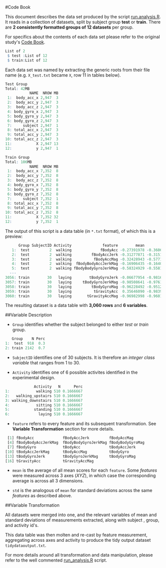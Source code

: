 #Code Book

This document describes the data set produced by the script [run.analysis.R](https://github.com/Jamamel/getcleanData/blob/master/run_analysis.R). It reads in a collection of datasets, split by subject group **test** or **train**. There are **2 consistently formatted groups of 12 datasets** per group.

For specifics about the contents of each data set please refer to the original study's [Code Book](https://github.com/Jamamel/getcleanData/blob/master/UCI%20HAR%20Dataset/README.txt).

```R
List of 2
 $ test :List of 12
 $ train:List of 12
```

Each data set was named by extracting the generic roots from their file name  (e.g. `X_test.txt` became `X`, row 11 in tables below).

```R
Test Group
Total: 42MB
           NAME  NROW MB
 1:  body_acc_x 2,947  3
 2:  body_acc_y 2,947  3
 3:  body_acc_z 2,947  3
 4: body_gyro_x 2,947  3
 5: body_gyro_y 2,947  3
 6: body_gyro_z 2,947  3
 7:     subject 2,947  1
 8: total_acc_x 2,947  3
 9: total_acc_y 2,947  3
10: total_acc_z 2,947  3
11:           X 2,947 13
12:           y 2,947  1

Train Group
Total: 106MB
           NAME  NROW MB
 1:  body_acc_x 7,352  8
 2:  body_acc_y 7,352  8
 3:  body_acc_z 7,352  8
 4: body_gyro_x 7,352  8
 5: body_gyro_y 7,352  8
 6: body_gyro_z 7,352  8
 7:     subject 7,352  1
 8: total_acc_x 7,352  8
 9: total_acc_y 7,352  8
10: total_acc_z 7,352  8
11:           X 7,352 32
12:           y 7,352  1
```

The output of this script is a data table (in `*.txt` format), of which this is a preview:

```R
      Group SubjectID Activity              feature        mean        std
   1:  test         2  walking             fBodyAcc -0.27391978 -0.3606977
   2:  test         2  walking         fBodyAccJerk -0.31277871 -0.3151814
   3:  test         2  walking          fBodyAccMag -0.32428943 -0.5771052
   4:  test         2  walking  fBodyBodyAccJerkMag -0.16906435 -0.1640920
   5:  test         2  walking fBodyBodyGyroJerkMag -0.58324929 -0.5581046
  ---                                                                     
3056: train        30   laying        tBodyGyroJerk -0.06677954 -0.9816339
3057: train        30   laying     tBodyGyroJerkMag -0.98508641 -0.9761771
3058: train        30   laying         tBodyGyroMag -0.96228492 -0.9512644
3059: train        30   laying          tGravityAcc  0.35646090 -0.9839231
3060: train        30   laying       tGravityAccMag -0.96982998 -0.9601679
```

The resulting dataset is a data table with **3,060 rows** and **6 variables**.

##Variable Description

- `Group` identifies whether the subject belonged to either  *test* or *train* group.

```R
   Group    N Perc
1:  test  918  0.3
2: train 2142  0.7
```

- `SubjectID` identifies one of 30 subjects. It is therefore an *integer class variable* that ranges from 1 to 30.

- `Activity` identifies one of 6 possible activites identified in the experimental design.

```R
             Activity   N      Perc
1:            walking 510 0.1666667
2:   walking_upstairs 510 0.1666667
3: walking_downstairs 510 0.1666667
4:            sitting 510 0.1666667
5:           standing 510 0.1666667
6:             laying 510 0.1666667
```

- `feature` refers to every feature and its subsequent transformation. See **Variable Transformation** section for more details. 

```R
 [1] fBodyAcc             fBodyAccJerk         fBodyAccMag         
 [4] fBodyBodyAccJerkMag  fBodyBodyGyroJerkMag fBodyBodyGyroMag    
 [7] fBodyGyro            tBodyAcc             tBodyAccJerk        
[10] tBodyAccJerkMag      tBodyAccMag          tBodyGyro           
[13] tBodyGyroJerk        tBodyGyroJerkMag     tBodyGyroMag        
[16] tGravityAcc          tGravityAccMag 
```

- `mean` is the average of all mean scores for each `feature`. Some  *features* were measured across 3 axes (*XYZ*), in which case the corresponding average is across all 3 dimensions.

- `std` is the analogous of `mean` for standard deviations across the same *features* as described above.

##Variable Transformation

All datasets were merged into one, and the relevant variables of mean and standard deviations of measurements extracted, along with subject , group, and activity id's.

This data table was then molten and re-cast by feature measurement, aggregating across axes and activity to produce the tidy output dataset `tidydataoutput.txt`. 

For more details around all transformation and data manipulation, please refer to the well commented [run_analysis.R](https://github.com/Jamamel/getcleanData/blob/master/run_analysis.R) script.